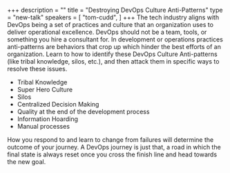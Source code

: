 +++
description = ""
title = "Destroying DevOps Culture Anti-Patterns"
type = "new-talk"
speakers = [
        "tom-cudd",
]
+++
The tech industry aligns with DevOps being a set of practices and culture that an organization uses to deliver operational excellence. DevOps should not be a team, tools, or something you hire a consultant for. In development or operations practices anti-patterns are behaviors that crop up which hinder the best efforts of an organization. Learn to how to identify these DevOps Culture Anti-patterns (like tribal knowledge, silos, etc.), and then attack them in specific ways to resolve these issues.

* Tribal Knowledge
* Super Hero Culture
* Silos
* Centralized Decision Making
* Quality at the end of the development process
* Information Hoarding
* Manual processes

How you respond to and learn to change from failures will determine the outcome of your journey. A DevOps journey is just that, a road in which the final state is always reset once you cross the finish line and head towards the new goal.
